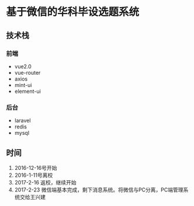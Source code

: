# 基于微信的华科毕设选题系统

## 技术栈
### 前端
- vue2.0
- vue-router
- axios
- mint-ui
- element-ui

### 后台
- laravel
- redis
- mysql

## 时间
1. 2016-12-16号开始
2. 2016-1-11号离校
3. 2017-2-16 返校，继续开始
4. 2017-2-23 微信端基本完成，剩下消息系统。将微信与PC分离，PC端管理系统交给王兴建


